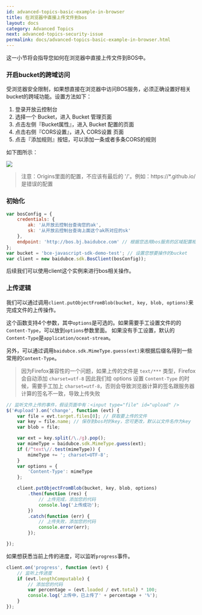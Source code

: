 ```yaml
---
id: advanced-topics-basic-example-in-browser
title: 在浏览器中直接上传文件到bos
layout: docs
category: Advanced Topics
next: advanced-topics-security-issue
permalink: docs/advanced-topics-basic-example-in-browser.html
---
```


这一小节将会指导您如何在浏览器中直接上传文件到BOS中。

### 开启bucket的跨域访问

受浏览器安全限制，如果想直接在浏览器中访问BOS服务，必须正确设置好相关bucket的跨域功能。设置方法如下：

1. 登录开放云控制台
2. 选择一个 Bucket，进入 Bucket 管理页面
3. 点击左侧『Bucket属性』，进入 Bucket 配置的页面
4. 点击右侧『CORS设置』，进入 CORS设置 页面
5. 点击『添加规则』按钮，可以添加一条或者多条CORS的规则

如下图所示：

![](http://google.bceimg.com/cors.png)

> 注意：Origins里面的配置，不应该有最后的 '/'。例如：https://*.github.io/ 是错误的配置

### 初始化

```js
var bosConfig = {
    credentials: {
        ak: '从开放云控制台查询您的ak',
        sk: '从开放云控制台查询上面这个ak所对应的sk'
    },
    endpoint: 'http://bos.bj.baidubce.com' // 根据您选用bos服务的区域配置相应的endpoint
};
var bucket = 'bce-javascript-sdk-demo-test'; // 设置您想要操作的bucket
var client = new baidubce.sdk.BosClient(bosConfig));
```

后续我们可以使用client这个实例来进行bos相关操作。

### 上传逻辑

我们可以通过调用`client.putObjectFromBlob(bucket, key, blob, options)`来完成文件的上传操作。

这个函数支持4个参数，其中`options`是可选的。如果需要手工设置文件的的`Content-Type`，可以放到`options`参数里面。
如果没有手工设置，默认的`Content-Type`是`application/oceat-stream`。

另外，可以通过调用`baidubce.sdk.MimeType.guess(ext)`来根据后缀名得到一些常用的`Content-Type`。

> 因为Firefox兼容性的一个问题，如果上传的文件是 `text/***` 类型，Firefox 会自动添加 `charset=utf-8`
> 因此我们给 options 设置 `Content-Type` 的时候，需要手工加上 `charset=utf-8`，否则会导致浏览器计算的签名跟服务器计算的签名不一致，导致上传失败


```js
// 监听文件上传的事件，假设页面中有：<input type="file" id="upload" />
$('#upload').on('change', function (evt) {
    var file = evt.target.files[0]; // 获取要上传的文件
    var key = file.name; // 保存到bos时的key，您可更改，默认以文件名作为key
    var blob = file;

    var ext = key.split(/\./g).pop();
    var mimeType = baidubce.sdk.MimeType.guess(ext);
    if (/^text\//.test(mimeType)) {
        mimeType += '; charset=UTF-8';
    }
    var options = {
        'Content-Type': mimeType
    };

    client.putObjectFromBlob(bucket, key, blob, options)
        .then(function (res) {
            // 上传完成，添加您的代码
            console.log('上传成功');
        })
        .catch(function (err) {
            // 上传失败，添加您的代码
            console.error(err);
        });

});
```

如果想获悉当前上传的进度，可以监听`progress`事件。

```js
client.on('progress', function (evt) {
    // 监听上传进度
    if (evt.lengthComputable) {
        // 添加您的代码
        var percentage = (evt.loaded / evt.total) * 100;
        console.log('上传中，已上传了' + percentage + '%');
    }
});
```
